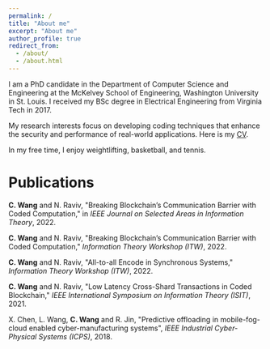 ```yaml
---
permalink: /
title: "About me"
excerpt: "About me"
author_profile: true
redirect_from: 
  - /about/
  - /about.html
---
```



I am a PhD candidate in the Department of Computer Science and Engineering at the McKelvey School of Engineering, Washington University in St. Louis. I received my BSc degree in Electrical Engineering from Virginia Tech in 2017. 

My research interests focus on developing coding techniques that enhance the security and performance of real-world applications. Here is my [CV](https://crwang94.github.io/files/CV_Canran_Wang.pdf).

In my free time, I enjoy weightlifting, basketball, and tennis.

# Publications

**C. Wang** and N. Raviv, "Breaking Blockchain’s Communication Barrier with Coded Computation," in *IEEE Journal on Selected Areas in Information Theory*, 2022.

**C. Wang** and N. Raviv, "Breaking Blockchain’s Communication Barrier with Coded Computation," *Information Theory Workshop (ITW)*, 2022.

**C. Wang** and N. Raviv, "All-to-all Encode in Synchronous Systems," *Information Theory Workshop (ITW)*, 2022.

**C. Wang** and N. Raviv, "Low Latency Cross-Shard Transactions in Coded Blockchain," *IEEE International Symposium on Information Theory (ISIT)*, 2021.

X. Chen, L. Wang, **C. Wang** and R. Jin, "Predictive offloading in mobile-fog-cloud enabled cyber-manufacturing systems", *IEEE Industrial Cyber-Physical Systems (ICPS)*, 2018.
